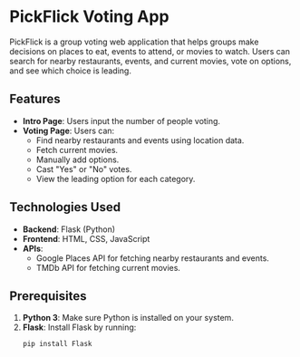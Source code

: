 # PickFlick Voting App

PickFlick is a group voting web application that helps groups make decisions on places to eat, events to attend, or movies to watch. Users can search for nearby restaurants, events, and current movies, vote on options, and see which choice is leading.

## Features
- **Intro Page**: Users input the number of people voting.
- **Voting Page**: Users can:
  - Find nearby restaurants and events using location data.
  - Fetch current movies.
  - Manually add options.
  - Cast "Yes" or "No" votes.
  - View the leading option for each category.

## Technologies Used
- **Backend**: Flask (Python)
- **Frontend**: HTML, CSS, JavaScript
- **APIs**:
  - Google Places API for fetching nearby restaurants and events.
  - TMDb API for fetching current movies.

## Prerequisites
1. **Python 3**: Make sure Python is installed on your system.
2. **Flask**: Install Flask by running:
   ```bash
   pip install Flask
